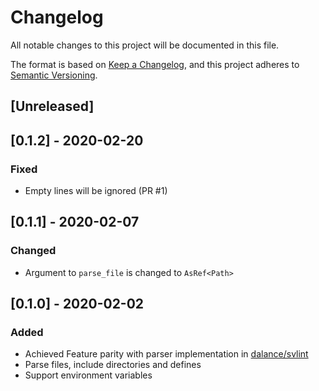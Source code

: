 # Changelog
All notable changes to this project will be documented in this file.

The format is based on [Keep a Changelog](https://keepachangelog.com/en/1.0.0/),
and this project adheres to [Semantic Versioning](https://semver.org/spec/v2.0.0.html).

## [Unreleased]

## [0.1.2] - 2020-02-20
### Fixed
- Empty lines will be ignored (PR #1)

## [0.1.1] - 2020-02-07
### Changed
- Argument to `parse_file` is changed to `AsRef<Path>`

## [0.1.0] - 2020-02-02
### Added
- Achieved Feature parity with parser implementation in [dalance/svlint](https://github.com/dalance/svlint/)
- Parse files, include directories and defines
- Support environment variables